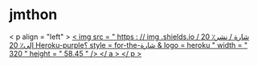 # jmthon

< p  align = "left" > <a href = "https://heroku.com/deploy؟template=https://github.com/m086321m/musi"> < img src = " https : // img .shields.io / شارة / نشر٪ 20 إلى٪ 20 Heroku-purple؟ style = for-the-شارة & logo = heroku " width = " 320 " height = " 58.45 " /> </ a > </ p >     
